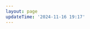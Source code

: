 ```yaml
---
layout: page
updateTime: '2024-11-16 19:17'
---
```


<script setup>
import Friends from '../.vitepress/views/Friends/index.vue'
</script>

<Friends/>
